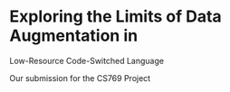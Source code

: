 # Exploring the Limits of Data Augmentation in
Low-Resource Code-Switched Language

Our submission for the CS769 Project 

